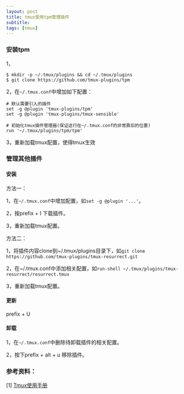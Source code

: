 ```yaml
---
layout: post
title: tmux使用tpm管理插件
subtitle:
tags: [tmux]
---
```


### 安装tpm

1，

```shell
$ mkdir -p ~/.tmux/plugins && cd ~/.tmux/plugins
$ git clone https://github.com/tmux-plugins/tpm
```

2，在`~/.tmux.conf`中增加如下配置：

```shell
# 默认需要引入的插件
set -g @plugin 'tmux-plugins/tpm'
set -g @plugin 'tmux-plugins/tmux-sensible'

# 初始化tmux插件管理器(保证这行在~/.tmux.conf的非常靠后的位置)
run '~/.tmux/plugins/tpm/tpm'
```

3，重新加载tmux配置，使得tmux生效

### 管理其他插件

#### 安装

方法一：

1，在`~/.tmux.conf`中增加配置，如`set -g @plugin '...'`。

2，按prefix + I 下载插件。

3，重新加载tmux配置。

方法二：

1，将插件内容clone到~/.tmux/plugins目录下，如`git clone https://github.com/tmux-plugins/tmux-resurrect.git`

2，在~/.tmux.conf中添加相关配置，如`run-shell ~/.tmux/plugins/tmux-resurrect/resurrect.tmux`

3，重新加载tmux配置。

#### 更新

prefix + U

#### 卸载

1，在`~/.tmux.conf`中删除待卸载插件的相关配置。

2，按下prefix + alt + u 移除插件。



### 参考资料：

[1] [Tmux使用手册](http://louiszhai.github.io/2017/09/30/tmux/#%E5%85%B6%E4%BB%96%E9%85%8D%E7%BD%AE)


